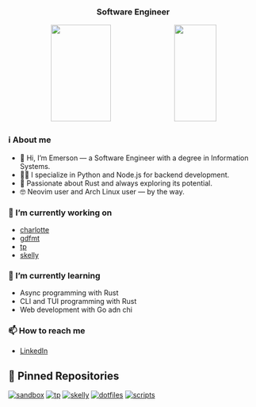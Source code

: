 <!--
<div align="center">
  <img height="350" alt="image" src="https://github.com/user-attachments/assets/565f92ec-074d-4da7-a41a-19a80a3cc926" />
</div>
-->

<h3 align="center">
  Software Engineer
</h3>

<div align="center">  
  <img width="49%" height="195px" src="https://github-readme-stats.vercel.app/api?username=emersonmx&theme=onedark&show_icons=true&bg_color=00000000&hide_border=true" /> 
  <img width="41%" height="195px" src="https://github-readme-stats.vercel.app/api/top-langs/?username=emersonmx&theme=onedark&show_icons=true&layout=compact&hide=html,css,cmake,php&size_weight=0.5&count_weight=0.5&langs_count=8&bg_color=00000000&hide_border=true" />
</div>

### ℹ️ About me

- 👋 Hi, I’m Emerson — a Software Engineer with a degree in Information Systems.
- 👨‍💻 I specialize in Python and Node.js for backend development.
- 🦀 Passionate about Rust and always exploring its potential.
- 🤓 Neovim user and Arch Linux user — by the way.

### 🔭 I’m currently working on

- [charlotte](https://github.com/emersonmx/charlotte)
- [gdfmt](https://github.com/emersonmx/gdfmt)
- [tp](https://github.com/emersonmx/tp)
- [skelly](https://github.com/emersonmx/skelly)

### 🌱 I’m currently learning

- Async programming with Rust
- CLI and TUI programming with Rust
- Web development with Go adn chi

### 📫 How to reach me

- [LinkedIn](https://www.linkedin.com/in/emersonmx/)

## 📌 Pinned Repositories

[![sandbox](https://github-readme-stats.vercel.app/api/pin/?username=emersonmx&repo=sandbox&theme=onedeark&bg_color=00000000&hide_border=true)](https://github.com/emersonmx/sandbox)
[![tp](https://github-readme-stats.vercel.app/api/pin/?username=emersonmx&repo=tp&bg_color=00000000&hide_border=true)](https://github.com/emersonmx/tp)
[![skelly](https://github-readme-stats.vercel.app/api/pin/?username=emersonmx&repo=skelly&bg_color=00000000&hide_border=true)](https://github.com/emersonmx/skelly)
[![dotfiles](https://github-readme-stats.vercel.app/api/pin/?username=emersonmx&repo=dotfiles&bg_color=00000000&hide_border=true)](https://github.com/emersonmx/dotfiles)
[![scripts](https://github-readme-stats.vercel.app/api/pin/?username=emersonmx&repo=scripts&bg_color=00000000&hide_border=true)](https://github.com/emersonmx/scripts)

<!--
**emersonmx/emersonmx** is a ✨ _special_ ✨ repository because its `README.md` (this file) appears on your GitHub profile.

Here are some ideas to get you started:

- 🔭 I’m currently working on ...
- 🌱 I’m currently learning ...
- 👯 I’m looking to collaborate on ...
- 🤔 I’m looking for help with ...
- 💬 Ask me about ...
- 📫 How to reach me: ...
- 😄 Pronouns: ...
- ⚡ Fun fact: ...
-->
